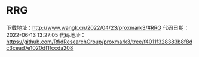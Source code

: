 # RRG
下载地址：http://www.wangk.cn/2022/04/23/proxmark3/#RRG
代码日期：2022-06-13 13:27:05
代码地址：https://github.com/RfidResearchGroup/proxmark3/tree/f4011f328383b8f8dc3cead7e1020df1fccda208
